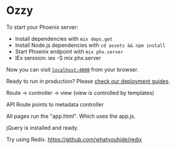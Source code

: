 # Ozzy

To start your Phoenix server:

  * Install dependencies with `mix deps.get`
  * Install Node.js dependencies with `cd assets && npm install`
  * Start Phoenix endpoint with `mix phx.server`
  * IEx serssion: iex -S mix phx.server

Now you can visit [`localhost:4000`](http://localhost:4000) from your browser.

Ready to run in production? Please [check our deployment guides](http://www.phoenixframework.org/docs/deployment).

Route -> controller -> view  (view is controlled by templates)

API 
Route points to metadata controller

All pages run the "app.html". Which uses the app.js. 

jQuery is installed and ready.

Try using Redix. https://github.com/whatyouhide/redix